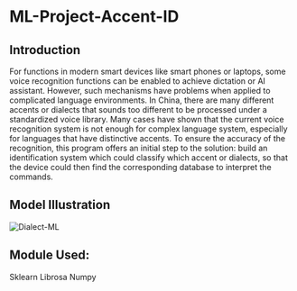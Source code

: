 # ML-Project-Accent-ID
## Introduction
For functions in modern smart devices like smart phones or laptops, some voice recognition functions can be enabled to achieve dictation or AI assistant. However, such mechanisms have problems when applied to complicated language environments. In China, there are many different accents or dialects that sounds too different to be processed under a standardized voice library. Many cases have shown that the current voice recognition system is not enough for complex language system, especially for languages that have distinctive accents. To ensure the accuracy of the recognition, this program offers an initial step to the solution: build an identification system which could classify which accent or dialects, so that the device could then find the corresponding database to interpret the commands.

## Model Illustration
![Dialect-ML](https://user-images.githubusercontent.com/70916756/219559776-127becf5-9273-49e6-aa2a-8052a081f540.png)


## Module Used:
Sklearn
Librosa
Numpy
